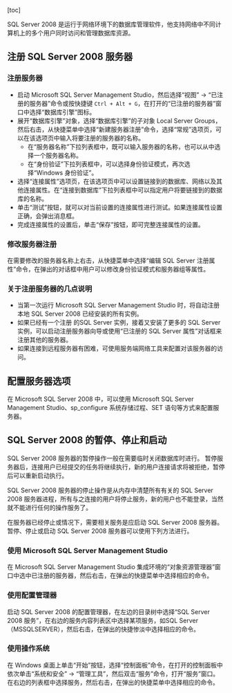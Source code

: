 [toc]

SQL Server 2008 是运行于网络环境下的数据库管理软件，他支持网络中不同计算机上的多个用户同时访问和管理数据库资源。

## 注册 SQL Server 2008 服务器

### 注册服务器

- 启动 Microsoft SQL Server Management Studio，然后选择“视图” &rarr; “已注册的服务器”命令或按快捷键 `Ctrl + Alt + G`，在打开的“已注册的服务器”窗口中选择“数据库引擎”图标。
- 展开“数据库引擎”对象，选择“数据库引擎”的子对象 Local Server Groups，然后右击，从快捷菜单中选择“新建服务器注册”命令，选择“常规”选项页，可以在该选项页中输入将要注册的服务器的名称。
	- 在“服务器名称”下拉列表框中，既可以输入服务器的名称，也可以从中选择一个服务器名称。
	- 在“身份验证”下拉列表框中，可以选择身份验证模式，再次选择“Windows 身份验证”。
- 选择“连接属性”选项页，在该选项页中可以设置链接到的数据库、网络以及其他连接属性。在“连接到数据库”下拉列表框中可以指定用户将要链接到的数据库的名称。
- 单击“测试”按钮，就可以对当前设置的连接属性进行测试。如果连接属性设置正确，会弹出消息框。
- 完成连接属性的设置后，单击“保存”按钮，即可完整连接属性的设置。

### 修改服务器注册

在需要修改的服务器名称上右击，从快捷菜单中选择“编辑 SQL Server 注册属性”命令，在弹出的对话框中用户可以修改身份验证模式和服务器组等属性。

### 关于注册服务器的几点说明

- 当第一次运行 Microsoft SQL Server Management Studio 时，将自动注册本地 SQL Server 2008 已经安装的所有实例。
- 如果已经有一个注册 的SQL Server 实例，接着又安装了更多的 SQL Server 实例，可以启动注册服务器向导或使用“已注册的 SQL Server 属性”对话框来注册其他的服务器。
- 如果连接到远程服务器有困难，可使用服务端网络工具来配置对该服务器的访问。

## 配置服务器选项

在 Microsoft SQL Server 2008 中，可以使用 Microsoft SQL Server Management Studio、sp_configure 系统存储过程、SET 语句等方式来配置服务器。

## SQL Server 2008 的暂停、停止和启动

SQL Server 2008 服务器的暂停操作一般在需要临时关闭数据库时进行。
暂停服务器后，连接用户已经提交的任务将继续执行，新的用户连接请求将被拒绝，暂停后可以重新启动执行。

SQL Server 2008 服务器的停止操作是从内存中清楚所有有关的 SQL Server 2008 服务器进程，所有与之连接的用户将停止服务，新的用户也不能登录，当然就不能进行任何的操作服务了。

在服务器已经停止或情况下，需要相关服务是应启动 SQL Server 2008 服务器。暂停、停止或启动 SQL Server 2008 服务器可以使用下列方法进行。

### 使用 Microsoft SQL Server Management Studio

在 Microsoft SQL Server Management Studio 集成环境的“对象资源管理器”窗口中选中已注册的服务器，然后右击，在弹出的快捷菜单中选择相应的命令。

### 使用配置管理器

启动 SQL Server 2008 的配置管理器，在左边的目录树中选择“SQL Server 2008 服务”，在右边的服务内容列表区中选择某项服务，如SQL Server（MSSQLSERVER），然后右击，在弹出的快捷惨淡中选择相应的命令。

### 使用操作系统

在 Windows 桌面上单击“开始”按钮，选择“控制面板”命令，在打开的控制面板中依次单击“系统和安全” &rarr; “管理工具”，然后双击“服务”命令，打开“服务”窗口。
在右边的列表框中选择服务，然后右击，在弹出的快捷菜单中选择相应的命令。
